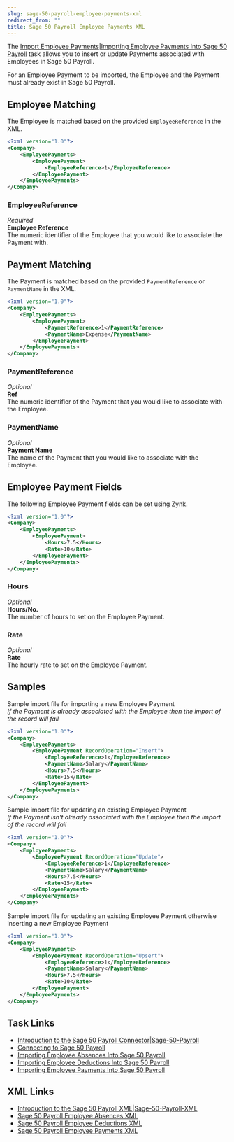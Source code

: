 ```yaml
---
slug: sage-50-payroll-employee-payments-xml
redirect_from: ""
title: Sage 50 Payroll Employee Payments XML
---
```

The [Import Employee Payments|Importing Employee Payments Into Sage 50 Payroll](import-employee-payments|importing-employee-payments-into-sage-50-payroll) task allows you to insert or update Payments associated with Employees in Sage 50 Payroll.

For an Employee Payment to be imported, the Employee and the Payment must already exist in Sage 50 Payroll.

## Employee Matching
The Employee is matched based on the provided `EmployeeReference` in the XML.

```xml
<?xml version="1.0"?>
<Company>
	<EmployeePayments>
		<EmployeePayment>
			<EmployeeReference>1</EmployeeReference>
		</EmployeePayment>
	</EmployeePayments>
</Company>
```

### EmployeeReference
_Required_  
**Employee Reference**  
The numeric identifier of the Employee that you would like to associate the Payment with.

## Payment Matching
The Payment is matched based on the provided `PaymentReference` or `PaymentName` in the XML.

```xml
<?xml version="1.0"?>
<Company>
	<EmployeePayments>
		<EmployeePayment>
			<PaymentReference>1</PaymentReference>
			<PaymentName>Expense</PaymentName>
		</EmployeePayment>
	</EmployeePayments>
</Company>
```

### PaymentReference
_Optional_  
**Ref**  
The numeric identifier of the Payment that you would like to associate with the Employee.

### PaymentName
_Optional_  
**Payment Name**  
The name of the Payment that you would like to associate with the Employee.

## Employee Payment Fields
The following Employee Payment fields can be set using Zynk.

```xml
<?xml version="1.0"?>
<Company>
	<EmployeePayments>
		<EmployeePayment>
			<Hours>7.5</Hours>
			<Rate>10</Rate>
		</EmployeePayment>
	</EmployeePayments>
</Company>
```

### Hours
_Optional_  
**Hours/No.**  
The number of hours to set on the Employee Payment.

### Rate
_Optional_  
**Rate**  
The hourly rate to set on the Employee Payment.

## Samples

Sample import file for importing a new Employee Payment  
_If the Payment is already associated with the Employee then the import of the record will fail_  

```xml
<?xml version="1.0"?>
<Company>
	<EmployeePayments>
		<EmployeePayment RecordOperation="Insert">
			<EmployeeReference>1</EmployeeReference>
			<PaymentName>Salary</PaymentName>
			<Hours>7.5</Hours>
			<Rate>15</Rate>
		</EmployeePayment>
	</EmployeePayments>
</Company>
```

Sample import file for updating an existing Employee Payment   
_If the Payment isn't already associated with the Employee then the import of the record will fail_  

```xml
<?xml version="1.0"?>
<Company>
	<EmployeePayments>
		<EmployeePayment RecordOperation="Update">
			<EmployeeReference>1</EmployeeReference>
			<PaymentName>Salary</PaymentName>
			<Hours>7.5</Hours>
			<Rate>15</Rate>
		</EmployeePayment>
	</EmployeePayments>
</Company>
```

Sample import file for updating an existing Employee Payment otherwise inserting a new Employee Payment

```xml
<?xml version="1.0"?>
<Company>
	<EmployeePayments>
		<EmployeePayment RecordOperation="Upsert">
			<EmployeeReference>1</EmployeeReference>
			<PaymentName>Salary</PaymentName>
			<Hours>7.5</Hours>
			<Rate>10</Rate>
		</EmployeePayment>
	</EmployeePayments>
</Company>
```

## Task Links
- [Introduction to the Sage 50 Payroll Connector|Sage-50-Payroll](introduction-to-the-sage-50-payroll-connector|sage-50-payroll)
- [Connecting to Sage 50 Payroll](connecting-to-sage-50-payroll)
- [Importing Employee Absences Into Sage 50 Payroll](importing-employee-absences-into-sage-50-payroll)
- [Importing Employee Deductions Into Sage 50 Payroll](importing-employee-deductions-into-sage-50-payroll)
- [Importing Employee Payments Into Sage 50 Payroll](importing-employee-payments-into-sage-50-payroll)

## XML Links
- [Introduction to the Sage 50 Payroll XML|Sage-50-Payroll-XML](introduction-to-the-sage-50-payroll-xml|sage-50-payroll-xml)
- [Sage 50 Payroll Employee Absences XML](sage-50-payroll-employee-absences-xml)
- [Sage 50 Payroll Employee Deductions XML](sage-50-payroll-employee-deductions-xml)
- [Sage 50 Payroll Employee Payments XML](sage-50-payroll-employee-payments-xml)